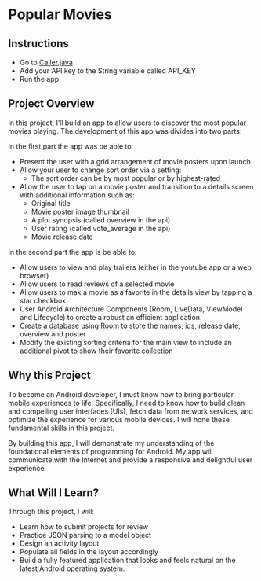 # Popular Movies

## Instructions

- Go to [Caller.java](https://github.com/MiguelAZam/popularMovies/blob/master/app/src/main/java/com/example/android/popularmovies/api/Caller.java)
- Add your API key to the String variable called API_KEY
- Run the app

## Project Overview

In this project, I’ll build an app to allow users to discover the most popular movies playing. The development of this app was divides into two parts:

In the first part the app was be able to:

- Present the user with a grid arrangement of movie posters upon launch.
- Allow your user to change sort order via a setting:
  - The sort order can be by most popular or by highest-rated
- Allow the user to tap on a movie poster and transition to a details screen with additional information such as:
  - Original title
  - Movie poster image thumbnail
  - A plot synopsis (called overview in the api)
  - User rating (called vote_average in the api)
  - Movie release date

In the second part the app is be able to:

- Allow users to view and play trailers (either in the youtube app or a web browser)
- Allow users to read reviews of a selected movie
- Allow users to mak a movie as a favorite in the details view by tapping a star checkbox
- User Android Architecture Components (Room, LiveData, ViewModel and Lifecycle) to create a robust an efficient application.
- Create a database using Room to store the names, ids, release date, overview and poster
- Modify the existing sorting criteria for the main view to include an additional pivot to show their favorite collection

## Why this Project

To become an Android developer, I must know how to bring particular mobile experiences to life. Specifically, I need to know how to build clean and compelling user interfaces (UIs), fetch data from network services, and optimize the experience for various mobile devices. I will hone these fundamental skills in this project.

By building this app, I will demonstrate my understanding of the foundational elements of programming for Android. My app will communicate with the Internet and provide a responsive and delightful user experience.

## What Will I Learn?

Through this project, I will:

- Learn how to submit projects for review
- Practice JSON parsing to a model object
- Design an activity layout
- Populate all fields in the layout accordingly
- Build a fully featured application that looks and feels natural on the latest Android operating system.

